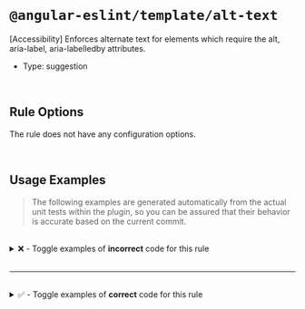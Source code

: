 <!--

  DO NOT EDIT.

  This markdown file was autogenerated using a mixture of the following files as the source of truth for its data:
  - ../../src/rules/alt-text.ts
  - ../../tests/rules/alt-text/cases.ts

  In order to update this file, it is therefore those files which need to be updated, as well as potentially the generator script:
  - ../../../../tools/scripts/generate-rule-docs.ts

-->

<br>

# `@angular-eslint/template/alt-text`

[Accessibility] Enforces alternate text for elements which require the alt, aria-label, aria-labelledby attributes.

- Type: suggestion

<br>

## Rule Options

The rule does not have any configuration options.

<br>

## Usage Examples

> The following examples are generated automatically from the actual unit tests within the plugin, so you can be assured that their behavior is accurate based on the current commit.

<br>

<details>
<summary>❌ - Toggle examples of <strong>incorrect</strong> code for this rule</summary>

<br>

#### Default Config

```json
{
  "rules": {
    "@angular-eslint/template/alt-text": [
      "error"
    ]
  }
}
```

<br>

#### ❌ Invalid Code

```html
<ng-template>
  <div>
    <img src="foo">
    ~~~~~~~~~~~~~~~
  </div>
</ng-template>
```

<br>

---

<br>

#### Default Config

```json
{
  "rules": {
    "@angular-eslint/template/alt-text": [
      "error"
    ]
  }
}
```

<br>

#### ❌ Invalid Code

```html
<object></object>
~~~~~~~~~~~~~~~~~
```

<br>

---

<br>

#### Default Config

```json
{
  "rules": {
    "@angular-eslint/template/alt-text": [
      "error"
    ]
  }
}
```

<br>

#### ❌ Invalid Code

```html
<OBJECT></OBJECT>
~~~~~~~~~~~~~~~~~
```

<br>

---

<br>

#### Default Config

```json
{
  "rules": {
    "@angular-eslint/template/alt-text": [
      "error"
    ]
  }
}
```

<br>

#### ❌ Invalid Code

```html
<area />
~~~~~~~~
```

<br>

---

<br>

#### Default Config

```json
{
  "rules": {
    "@angular-eslint/template/alt-text": [
      "error"
    ]
  }
}
```

<br>

#### ❌ Invalid Code

```html
<input type="image">
~~~~~~~~~~~~~~~~~~~~
```

<br>

---

<br>

#### Default Config

```json
{
  "rules": {
    "@angular-eslint/template/alt-text": [
      "error"
    ]
  }
}
```

<br>

#### ❌ Invalid Code

```html
<input [type]="'image'">
~~~~~~~~~~~~~~~~~~~~~~~~
```

</details>

<br>

---

<br>

<details>
<summary>✅ - Toggle examples of <strong>correct</strong> code for this rule</summary>

<br>

#### Default Config

```json
{
  "rules": {
    "@angular-eslint/template/alt-text": [
      "error"
    ]
  }
}
```

<br>

#### ✅ Valid Code

```html
<img src="foo" alt="Foo eating a sandwich.">
```

<br>

---

<br>

#### Default Config

```json
{
  "rules": {
    "@angular-eslint/template/alt-text": [
      "error"
    ]
  }
}
```

<br>

#### ✅ Valid Code

```html
<img src="foo" [attr.alt]="altText">
```

<br>

---

<br>

#### Default Config

```json
{
  "rules": {
    "@angular-eslint/template/alt-text": [
      "error"
    ]
  }
}
```

<br>

#### ✅ Valid Code

```html
<img src="foo" [attr.alt]="'Alt Text'">
```

<br>

---

<br>

#### Default Config

```json
{
  "rules": {
    "@angular-eslint/template/alt-text": [
      "error"
    ]
  }
}
```

<br>

#### ✅ Valid Code

```html
<img src="foo" alt="">
```

<br>

---

<br>

#### Default Config

```json
{
  "rules": {
    "@angular-eslint/template/alt-text": [
      "error"
    ]
  }
}
```

<br>

#### ✅ Valid Code

```html
<object aria-label="foo">
```

<br>

---

<br>

#### Default Config

```json
{
  "rules": {
    "@angular-eslint/template/alt-text": [
      "error"
    ]
  }
}
```

<br>

#### ✅ Valid Code

```html
<object aria-labelledby="id1">
```

<br>

---

<br>

#### Default Config

```json
{
  "rules": {
    "@angular-eslint/template/alt-text": [
      "error"
    ]
  }
}
```

<br>

#### ✅ Valid Code

```html
<object>Meaningful description</object>
```

<br>

---

<br>

#### Default Config

```json
{
  "rules": {
    "@angular-eslint/template/alt-text": [
      "error"
    ]
  }
}
```

<br>

#### ✅ Valid Code

```html
<object title="An object">
```

<br>

---

<br>

#### Default Config

```json
{
  "rules": {
    "@angular-eslint/template/alt-text": [
      "error"
    ]
  }
}
```

<br>

#### ✅ Valid Code

```html
<object aria-label="foo" id="bar"></object>
```

<br>

---

<br>

#### Default Config

```json
{
  "rules": {
    "@angular-eslint/template/alt-text": [
      "error"
    ]
  }
}
```

<br>

#### ✅ Valid Code

```html
<area aria-label="foo" />
```

<br>

---

<br>

#### Default Config

```json
{
  "rules": {
    "@angular-eslint/template/alt-text": [
      "error"
    ]
  }
}
```

<br>

#### ✅ Valid Code

```html
<area aria-labelledby="id1" />
```

<br>

---

<br>

#### Default Config

```json
{
  "rules": {
    "@angular-eslint/template/alt-text": [
      "error"
    ]
  }
}
```

<br>

#### ✅ Valid Code

```html
<area alt="This is descriptive!" />
```

<br>

---

<br>

#### Default Config

```json
{
  "rules": {
    "@angular-eslint/template/alt-text": [
      "error"
    ]
  }
}
```

<br>

#### ✅ Valid Code

```html
<area alt="desc" href="path">
```

<br>

---

<br>

#### Default Config

```json
{
  "rules": {
    "@angular-eslint/template/alt-text": [
      "error"
    ]
  }
}
```

<br>

#### ✅ Valid Code

```html
<input type="text">
```

<br>

---

<br>

#### Default Config

```json
{
  "rules": {
    "@angular-eslint/template/alt-text": [
      "error"
    ]
  }
}
```

<br>

#### ✅ Valid Code

```html
<input type="image" alt="This is descriptive!">
```

<br>

---

<br>

#### Default Config

```json
{
  "rules": {
    "@angular-eslint/template/alt-text": [
      "error"
    ]
  }
}
```

<br>

#### ✅ Valid Code

```html
<input type="image" aria-label="foo">
```

<br>

---

<br>

#### Default Config

```json
{
  "rules": {
    "@angular-eslint/template/alt-text": [
      "error"
    ]
  }
}
```

<br>

#### ✅ Valid Code

```html
<input type="image" aria-labelledby="id1">
```

<br>

---

<br>

#### Default Config

```json
{
  "rules": {
    "@angular-eslint/template/alt-text": [
      "error"
    ]
  }
}
```

<br>

#### ✅ Valid Code

```html
<object [title]="title" [other]="val"></object>
```

<br>

---

<br>

#### Default Config

```json
{
  "rules": {
    "@angular-eslint/template/alt-text": [
      "error"
    ]
  }
}
```

<br>

#### ✅ Valid Code

```html
<object [attr.aria-label]="desc" [custom]="x"></object>
```

<br>

---

<br>

#### Default Config

```json
{
  "rules": {
    "@angular-eslint/template/alt-text": [
      "error"
    ]
  }
}
```

<br>

#### ✅ Valid Code

```html
<area [alt]="altText" [id]="itemId">
```

<br>

---

<br>

#### Default Config

```json
{
  "rules": {
    "@angular-eslint/template/alt-text": [
      "error"
    ]
  }
}
```

<br>

#### ✅ Valid Code

```html
<area [attr.aria-label]="label" [prop]="p">
```

<br>

---

</details>

<br>
